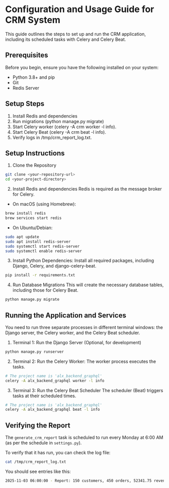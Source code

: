 # Configuration and Usage Guide for CRM System
This guide outlines the steps to set up and run the CRM application, including its scheduled tasks with Celery and Celery Beat.

## Prerequisites

Before you begin, ensure you have the following installed on your system:

- Python 3.8+ and pip
- Git
- Redis Server

## Setup Steps
1. Install Redis and dependencies
2. Run migrations (python manage.py migrate)
3. Start Celery worker (celery -A crm worker -l info).
4. Start Celery Beat (celery -A crm beat -l info).
5. Verify logs in /tmp/crm_report_log.txt.

## Setup Instructions
1. Clone the Repository
```bash
git clone <your-repository-url>
cd <your-project-directory>
```
2. Install Redis and dependencies
Redis is required as the message broker for Celery.
- On macOS (using Homebrew):
```bash
brew install redis
brew services start redis
```
- On Ubuntu/Debian:
```bash
sudo apt update
sudo apt install redis-server
sudo systemctl start redis-server
sudo systemctl enable redis-server
```
3. Install Python Dependencies: Install all required packages, including Django, Celery, and django-celery-beat.
```bash
pip install -r requirements.txt
```
4. Run Database Migrations
This will create the necessary database tables, including those for Celery Beat.
```bash
python manage.py migrate
```

## Running the Application and Services
You need to run three separate processes in different terminal windows: the Django server, the Celery worker, and the Celery Beat scheduler.

1. Terminal 1: Run the Django Server (Optional, for development)
```bash
python manage.py runserver
```
2. Terminal 2: Run the Celery Worker: The worker process executes the tasks.
```bash
# The project name is 'alx_backend_graphql'
celery -A alx_backend_graphql worker -l info
```

3. Terminal 3: Run the Celery Beat Scheduler
The scheduler (Beat) triggers tasks at their scheduled times.
```bash
# The project name is 'alx_backend_graphql'
celery -A alx_backend_graphql beat -l info
```

## Verifying the Report

The `generate_crm_report` task is scheduled to run every Monday at 6:00 AM (as per the schedule in `settings.py`).

To verify that it has run, you can check the log file:
```bash
cat /tmp/crm_report_log.txt
```

You should see entries like this:
```bash
2025-11-03 06:00:00 - Report: 150 customers, 450 orders, 52341.75 revenue
```